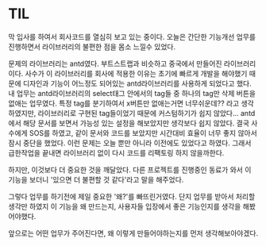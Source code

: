# TIL

막 입사를 하여서 회사코드를 열심히 보고 있는 중이다. 오늘은 간단한 기능개선 업무를 진행하면서 라이브러리의 불편한 점을 몸소 느낄수 있었다.

문제의 라이브러리는 antd였다. 부트스트랩과 비슷하고 중국에서 만들어진 라이브러리이다. 사수가 이 라이브러리를 회사에 적용한 이유는 초기에 빠르게 개발을 해야했기 때문에 디자인과 기능이 어느정도 되어있는 antd라이브러리를 사용하게 되었다고 했다. 내 업무는 antd라이브러리의 select태그 안에서의 tag들 중 하나의 tag만 삭제 버튼을 없애는 업무였다. 특정 tag를 분기하여서 x버튼만 없애는거면 너무쉬운데?? 라고 생각하였지만, 라이브러리로 구현된 tag들이었기 때문에 커스텀하기가 쉽지 않았다... antd에서 해당 문서를 보면서 가능성 있는 설정을 해보았지만 생각보다 쉽지 않았다. 결국 사수에게 SOS를 하였고, 같이 문서와 코드를 보았지만 시간대비 효율이 너무 좋지 않아서 잠시 중단을 했었다. 이런 문제는 오늘 뿐만 아니라 이전에도 있었다고 하였다. 그래서 급한작업을 끝내면 라이브러리 없이 다시 코드를 리팩토링 하지 않을까한다.

하지만, 이것보다 더 중요한 것을 깨달았다. 다른 프로젝트를 진행중인 동료가 와서 이 기능을 보더니 '있으면 더 불편할 것 같다'라고 말을 해주었다.

그렇다 업무를 하기전에 제일 중요한 '왜?'를 빠뜨린거였다. 단지 업무를 받아서 처리할 생각만 하였지 이 기능을 왜 만드는지, 사용자들 입장에서 좋은 기능인지를 생각을 해봤어야했다.

앞으로는 어떤 업무가 주어진다면, 왜 이렇게 만들어야하는지를 먼저 생각해보아야겠다.
